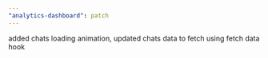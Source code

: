 ```yaml
---
"analytics-dashboard": patch
---
```


added chats loading animation, updated chats data to fetch using fetch data hook
